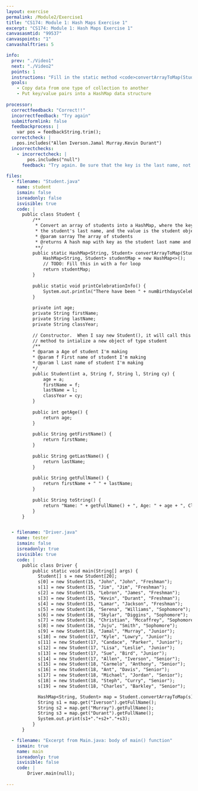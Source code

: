 ```yaml
---
layout: exercise
permalink: /Module2/Exercise1
title: "CS174: Module 1: Hash Maps Exercise 1"
excerpt: "CS174: Module 1: Hash Maps Exercise 1"
canvasasmtid: "99537"
canvaspoints: "1"
canvashalftries: 5

info:
  prev: "./Video1"
  next: "./Video2"
  points: 1
  instructions: "Fill in the static method <code>convertArrayToMap(Student[] sarray)</code> in the <code>Student</code> class, which takes in an array of students and creates a HashMap whose key is the Student's last name and whose value is the Student object.<BR><b>NOTE</b>: If you get <code>Error: map.get(...) is null</code>, then it means that it's not finding the keys it's looking for.  Be sure that your keys are the last name and not the first name.  Also be sure that you used the <code>put</code> method of <code>HashMap</code> to fill it in."
  goals:
    - Copy data from one type of collection to another
    - Put key/value pairs into a HashMap data structure
    
processor:  
  correctfeedback: "Correct!!" 
  incorrectfeedback: "Try again"
  submitformlink: false
  feedbackprocess: | 
    var pos = feedbackString.trim();
  correctcheck: |
    pos.includes("Allen Iverson.Jamal Murray.Kevin Durant")
  incorrectchecks:
    - incorrectcheck: |
        pos.includes("null")
      feedback: "Try again. Be sure that the key is the last name, not the first name!"  
 
files:
  - filename: "Student.java"
    name: student
    ismain: false
    isreadonly: false
    isvisible: true
    code: | 
      public class Student {
          /**
           * Convert an array of students into a HashMap, where the key is
           * the student's last name, and the value is the student object
           * @param sarray The array of students
           * @returns A hash map with key as the student last name and value as the student object
           **/
          public static HashMap<String, Student> convertArrayToMap(Student[] sarray) {
              HashMap<String, Student> studentMap = new HashMap<>();
              // TODO: Fill this in with a for loop
              return studentMap;
          }
          
          public static void printCelebrationInfo() {
              System.out.println("There have been " + numBirthdaysCelebrated + " birthdays");
          }
          
          private int age;
          private String firstName;
          private String lastName;
          private String classYear;
          
          // Constructor.  When I say new Student(), it will call this
          // method to intialize a new object of type student
          /**
          * @param a Age of student I'm making
          * @param f First name of student I'm making
          * @param l Last name of student I'm making
          */
          public Student(int a, String f, String l, String cy) {
              age = a;
              firstName = f;
              lastName = l;
              classYear = cy;
          }
          
          public int getAge() {
              return age;
          }
          
          public String getFirstName() {
              return firstName;
          }
          
          public String getLastName() {
              return lastName;
          }
          
          public String getFullName() {
              return firstName + " " + lastName;
          }
          
          public String toString() {
              return "Name: " + getFullName() + ", Age: " + age + ", Class Year: " + classYear;
          }
      }


  - filename: "Driver.java"
    name: tester
    ismain: false
    isreadonly: true
    isvisible: true
    code: | 
      public class Driver {
          public static void main(String[] args) {
            Student[] s = new Student[20];
            s[0] = new Student(15, "John", "John", "Freshman");
            s[1] = new Student(15, "Jim", "Jim", "Freshman");
            s[2] = new Student(15, "Lebron", "James", "Freshman");
            s[3] = new Student(15, "Kevin", "Durant", "Freshman");
            s[4] = new Student(15, "Lamar", "Jackson", "Freshman");
            s[5] = new Student(16, "Serena", "Williams", "Sophomore"); 
            s[6] = new Student(16, "Skylar", "Diggins", "Sophomore");
            s[7] = new Student(16, "Christian", "Mccaffrey", "Sophomore");
            s[8] = new Student(16, "Juju", "Smith", "Sophomore");
            s[9] = new Student(16, "Jamal", "Murray", "Junior");
            s[10] = new Student(17, "Kyle", "Lowry", "Junior");
            s[11] = new Student(17, "Candace", "Parker", "Junior");
            s[12] = new Student(17, "Lisa", "Leslie", "Junior");
            s[13] = new Student(17, "Sue", "Bird", "Junior");
            s[14] = new Student(17, "Allen", "Iverson", "Senior");
            s[15] = new Student(18, "Carmelo", "Anthony", "Senior"); 
            s[16] = new Student(18, "Ant", "Davis", "Senior");
            s[17] = new Student(18, "Michael", "Jordan", "Senior");
            s[18] = new Student(18, "Steph", "Curry", "Senior");
            s[19] = new Student(18, "Charles", "Barkley", "Senior");

            HashMap<String, Student> map = Student.convertArrayToMap(s);
            String s1 = map.get("Iverson").getFullName();
            String s2 = map.get("Murray").getFullName();
            String s3 = map.get("Durant").getFullName();
            System.out.print(s1+"."+s2+"."+s3);
          }
      }  

  - filename: "Excerpt from Main.java: body of main() function"
    ismain: true
    name: main
    isreadonly: true
    isvisible: false
    code: |
        Driver.main(null);
        
---
```

